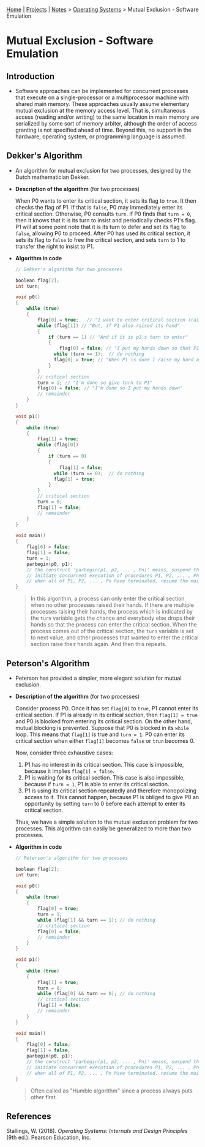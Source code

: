 [Home](../../) | [Projects](../../projects) | [Notes](../) > <a href="./">Operating Systems</a> > Mutual Exclusion - Software Emulation

# Mutual Exclusion - Software Emulation



## Introduction

* Software approaches can be implemented for concurrent processes that execute on a single-processor or a multiprocessor machine with shared main memory. These approaches usually assume elementary mutual exclusion at the memory access level. That is, simultaneous access (reading and/or writing) to the same location in main memory are serialized by some sort of memory arbiter, although the order of access granting is not specified ahead of time. Beyond this, no support in the hardware, operating system, or programming language is assumed.



## Dekker's Algorithm

* An algorithm for mutual exclusion for two processes, designed by the Dutch mathematician Dekker.

* **Description of the algorithm** (for two processes)

  When P0 wants to enter its critical section, it sets its flag to `true`. It then checks the flag of P1. If that is `false`, P0 may immediately enter its critical section. Otherwise, P0 consults `turn`. If P0 finds that `turn = 0`, then it knows that it is its turn to insist and periodically checks P1's flag. P1 will at some point note that it is its turn to defer and set its flag to `false`, allowing P0 to proceed. After P0 has used its critical section, it sets its flag to `false` to free the critical section, and sets `turn` to 1 to transfer the right to insist to P1.

* **Algorithm in code**

  ```c
  // Dekker's algorithm for two processes
  
  boolean flag[2];
  int turn;
  
  void p0()
  {
      while (true)
      {
          flag[0] = true;	// "I want to enter critical section (raise my hand)"
          while (flag[1]) // "But, if P1 also raised its hand"
          {
              if (turn == 1) // "And if it is p1's turn to enter"
              {
                  flag[0] = false; // "I put my hands down so that P1 can enter"
              	while (turn == 1);	// do nothing
              	flag[0] = true; // "When P1 is done I raise my hand again"
              }
          }
          // critical section
          turn = 1; // "I'm done so give turn to P1"
          flag[0] = false; // "I'm done so I put my hands down"
          // remainder
      }
  }
  
  void p1()
  {
      while (true)
      {
          flag[1] = true;
          while (flag[0])
          {
              if (turn == 0)
              {
                  flag[1] = false;
              	while (turn == 0);	// do nothing
              	flag[1] = true;
              }
          }
          // critical section
          turn = 0;
          flag[1] = false;
          // remainder
      }
  }
  
  void main()
  {
      flag[0] = false;
      flag[1] = false;
      turn = 1;
      parbegin(p0, p1);
      // the construct 'parbegin(p1, p2, ... , Pn)' means, suspend the execution of the main program;
      // initiate concurrent execution of procedures P1, P2, ... , Pn;
      // when all of P1, P2, ... , Pn have terminated, resume the main program
  }
  ```
  
  > In this algorithm, a process can only enter the critical section when no other processes raised their hands. If there are multiple processes raising their hands, the process which is indicated by the `turn` variable gets the chance and everybody else drops their hands so that the process can enter the critical section. When the process comes out of the critical section, the `turn` variable is set to next value, and other processes that wanted to enter the critical section raise their hands again. And then this repeats.



## Peterson's Algorithm

* Peterson has provided a simpler, more elegant solution for mutual exclusion.

* **Description of the algorithm** (for two processes)

  Consider process P0. Once it has set `flag[0]` to `true`, P1 cannot enter its critical section. If P1 is already in its critical section, then `flag[1] = true` and P0 is blocked from entering its critical section. On the other hand, mutual blocking is prevented. Suppose that P0 is blocked in its `while` loop. This means that `flag[1]` is true and `turn = 1`. P0 can enter its critical section when either `flag[1]` becomes `false` or `trun` becomes 0.

  Now, consider three exhaustive cases:

  1. P1 has no interest in its critical section. This case is impossible, because it implies `flag[1] = false`.
  2. P1 is waiting for its critical section. This case is also impossible, because if `turn = 1`, P1 is able to enter its critical section.
  3. P1 is using its critical section repeatedly and therefore monopolizing access to it. This cannot happen, because P1 is obliged to give P0 an opportunity by setting `turn` to 0 before each attempt to enter its critical section.

  Thus, we have a simple solution to the mutual exclusion problem for two processes. This algorithm can easily be generalized to more than two processes.

* **Algorithm in code**

  ```c
  // Peterson's algorithm for two processes
  
  boolean flag[2];
  int turn;
  
  void p0()
  {
      while (true) 
      {
          flag[0] = true;
          turn = 1;
          while (flag[1] && turn == 1);	// do nothing
          // critical section
          flag[0] = false;
          // remainder
      }
  }
  
  void p1()
  {
      while (true)
      {
          flag[1] = true;
          turn = 0;
          while (flag[0] && turn == 0);	// do nothing
          // critical section
          flag[1] = false;
          // remainder
      }   
  }
  
  void main()
  {
      flag[0] = false;
      flag[1] = false;
      parbegin(p0, p1);
      // the construct 'parbegin(p1, p2, ... , Pn)' means, suspend the execution of the main program;
      // initiate concurrent execution of procedures P1, P2, ... , Pn;
      // when all of P1, P2, ... , Pn have terminated, resume the main program
  }
  ```

  > Often called as "Humble algorithm" since a process always puts other first.






## References

Stallings, W. (2018). *Operating Systems: Internals and Design Principles* (9th ed.). Pearson Education, Inc.
